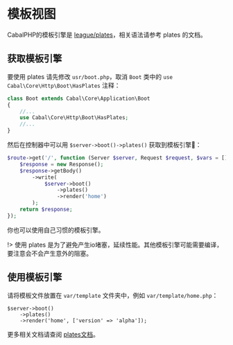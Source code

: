 # 模板视图

CabalPHP的模板引擎是 [league/plates](http://platesphp.com)，相关语法请参考 plates 的文档。

## 获取模板引擎

要使用 plates 请先修改 `usr/boot.php`，取消 `Boot` 类中的 `use Cabal\Core\Http\Boot\HasPlates` 注释：

```php
class Boot extends Cabal\Core\Application\Boot
{
    //...
    use Cabal\Core\Http\Boot\HasPlates;
    //... 
}
```
然后在控制器中可以用 `$server->boot()->plates()` 获取到模板引擎：

```php
$route->get('/', function (Server $server, Request $request, $vars = []) {
    $response = new Response();
    $response->getBody()
        ->write(
            $server->boot()
                ->plates()
                ->render('home')
        );
    return $response;
});
```
你也可以使用自己习惯的模板引擎。

!> 使用 plates 是为了避免产生io堵塞，延续性能。其他模板引擎可能需要编译，要注意会不会产生意外的阻塞。

## 使用模板引擎

请将模板文件放置在 `var/template` 文件夹中，例如 `var/template/home.php`：

```
$server->boot()
    ->plates()
    ->render('home', ['version' => 'alpha']);
```

更多相关文档请查阅 [plates文档](http://platesphp.com/v3/templates/)。